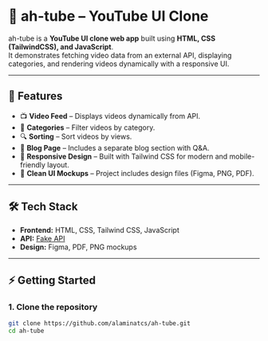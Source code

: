 # 🎥 ah-tube – YouTube UI Clone

ah-tube is a **YouTube UI clone web app** built using **HTML, CSS (TailwindCSS), and JavaScript**.  
It demonstrates fetching video data from an external API, displaying categories, and rendering videos dynamically with a responsive UI.

---

## 🚀 Features

- 📺 **Video Feed** – Displays videos dynamically from API.  
- 📂 **Categories** – Filter videos by category.  
- 🔍 **Sorting** – Sort videos by views.  
- 📰 **Blog Page** – Includes a separate blog section with Q&A.  
- 🎨 **Responsive Design** – Built with Tailwind CSS for modern and mobile-friendly layout.  
- 📑 **Clean UI Mockups** – Project includes design files (Figma, PNG, PDF).

---

## 🛠️ Tech Stack

- **Frontend:** HTML, CSS, Tailwind CSS, JavaScript  
- **API:** [Fake API]()  
- **Design:** Figma, PDF, PNG mockups


---

## ⚡ Getting Started

### 1. Clone the repository
```bash
git clone https://github.com/alaminatcs/ah-tube.git
cd ah-tube
```
